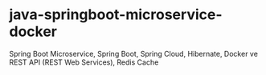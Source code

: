# java-springboot-microservice-docker
Spring Boot Microservice, Spring Boot, Spring Cloud, Hibernate, Docker ve REST API (REST Web Services), Redis Cache
